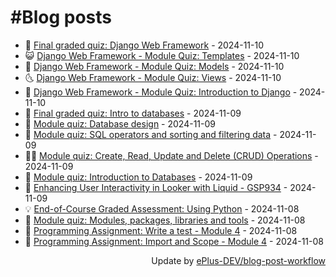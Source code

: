 # #Blog posts
<!-- BLOG-POST-LIST:START -->
- 🧰 [Final graded quiz: Django Web Framework](https://eplus.dev/final-graded-quiz-django-web-framework) - 2024-11-10
- 😺 [Django Web Framework - Module Quiz: Templates](https://eplus.dev/django-web-framework-module-quiz-templates) - 2024-11-10
- 🗽 [Django Web Framework - Module Quiz: Models](https://eplus.dev/django-web-framework-module-quiz-models) - 2024-11-10
- 🌜 [Django Web Framework - Module Quiz: Views](https://eplus.dev/django-web-framework-module-quiz-views) - 2024-11-10
- 📝 [Django Web Framework - Module Quiz: Introduction to Django](https://eplus.dev/django-web-framework-module-quiz-introduction-to-django) - 2024-11-10
- 🚀 [Final graded quiz: Intro to databases](https://eplus.dev/final-graded-quiz-intro-to-databases) - 2024-11-09
- 💼 [Module quiz: Database design](https://eplus.dev/module-quiz-database-design) - 2024-11-09
- 🦣 [Module quiz: SQL operators and sorting and filtering data](https://eplus.dev/module-quiz-sql-operators-and-sorting-and-filtering-data) - 2024-11-09
- 👨‍🏫 [Module quiz: Create, Read, Update and Delete &lpar;CRUD&rpar; Operations](https://eplus.dev/module-quiz-create-read-update-and-delete-crud-operations) - 2024-11-09
- 🔭 [Module quiz: Introduction to Databases](https://eplus.dev/module-quiz-introduction-to-databases) - 2024-11-09
- 🤡 [Enhancing User Interactivity in Looker with Liquid - GSP934](https://eplus.dev/enhancing-user-interactivity-in-looker-with-liquid-gsp934) - 2024-11-09
- 💡 [End-of-Course Graded Assessment: Using Python](https://eplus.dev/end-of-course-graded-assessment-using-python) - 2024-11-08
- 🦣 [Module quiz: Modules, packages, libraries and tools](https://eplus.dev/module-quiz-modules-packages-libraries-and-tools) - 2024-11-08
- 💪 [Programming Assignment: Write a test - Module 4](https://eplus.dev/programming-assignment-write-a-test-module-4) - 2024-11-08
- 🤡 [Programming Assignment: Import and Scope - Module 4](https://eplus.dev/programming-assignment-import-and-scope-module-4) - 2024-11-08<!-- BLOG-POST-LIST:END -->
<div align="right">
  Update by <a target="_blank"
    href="https://github.com/ePlus-DEV/blog-post-workflow">ePlus-DEV/blog-post-workflow</a>
</div>
